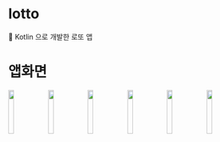 # lotto
🎰 Kotlin 으로 개발한 로또 앱
# 앱화면
<div>
<img src ="https://user-images.githubusercontent.com/48716298/71766400-251a0d00-2f43-11ea-88f4-9ee5d816159e.jpg" width="15%">
<img src ="https://user-images.githubusercontent.com/48716298/71766401-264b3a00-2f43-11ea-8c99-e1ed159897c2.jpg" width="15%">
<img src ="https://user-images.githubusercontent.com/48716298/71766402-277c6700-2f43-11ea-8f99-b30005298893.jpg" width="15%">
<img src ="https://user-images.githubusercontent.com/48716298/71766403-2814fd80-2f43-11ea-87da-abe4b0252347.jpg" width="15%">
<img src ="https://user-images.githubusercontent.com/48716298/71766404-29462a80-2f43-11ea-9245-b99d5280cc47.jpg" width="15%">
<img src ="https://user-images.githubusercontent.com/48716298/71766405-29dec100-2f43-11ea-9dcc-edbb00d4c7ee.jpg" width="15%">
</div>
